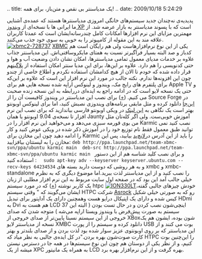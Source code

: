 .. title: یک مدیا‌سنتر بی نقص و متن‌باز‌، برای همه‌! .. date: 2009/10/18
5:24:29

پدیدیه‌ی نه‌چندان جدید سیستم‌های خانگی امروزی مدیا‌سنتر‌ها هستند که
عمده‌ی آشنایی ما ایرانی ها با نسخه‌ای از [ویندوز
XP](http://www.microsoft.com/windowsxp/mediacenter/default.mspx) است که
با پسوند مدیا‌سنتر به بازار عرضه شد‌. از مهمترین مزایای این نرم افزار‌ها
امکانات کامل چند‌رسانه‌ایشان است که عمدتا کاربران علاقه مند به این مقوله
از کامپیوتر را به خوبی به سوی خود جذب
می‌کنند‌.[![xbmc2-728737](http://localhost/Shahinism/wp-content/uploads/2009/10/xbmc2-728737.gif?w=300 "xbmc2-728737")](http://localhost/Shahinism/wp-content/uploads/2009/10/xbmc2-728737.gif)
[XBMC](http://xbmc.org/) یکی از این نوع نرم‌افزار‌هاست ولی هم رایگان است
هم کد‌باز و صد البته بسیار فراگیر‌تر نسبت به همتای مایکروسافتی‌اش‌. این
مدیا‌سنتر جذاب علاوه بر خدمات مدیا‌ی معمول تمامی مدیا‌سنتر‌ها‌، امکان
نشان دادن وضعیت آب و هوا و حتی کد‌نویسی را هم دارد‌. علاوه بر این‌ها‌،
برای این مدیا سنتر امکان استفاده از
[پلاگین](http://xbmc.org/download/plugins-scripts/)هم قرار داده شده که
خودم تا الان از هیچ کدامشان استفاده نکردم و اطلاع خاصی از چند‌و چون این
افزونه‌ها ندارم‌. نکته جالب در مورد این نرم افزار این است که علاوه بر
این‌که برای پلتفرم های رایج مک‌، ویندوز و لینوکس اراپه شده نسخه هایی هم
برای Apple TV و حتی یک نسخه لایو است که در ادامه راجع به ایده‌ای دررابطه
به این نسخه زنده صحبت می کنیم‌. ([+](http://xbmc.org/download)) برای نصب
این مدیا‌سنتر در ویندوز کافیست آن را از Source Forge در
[این‌جا](https://sourceforge.net/projects/xbmc/files/XBMC%20for%20Windows/Babylon%20-%209.04/XBMC_for_Windows-9.04.1-repack2.exe/download)
دانلود کرده و مثل مابقی برنامه‌های ویندوزی نصبش کنید‌، اما برای لینوکس
اوبونتو بهتر است یک نگاهی به [این
لینک](http://wiki.ubuntu-ir.org/XBMCHowTo) در ویکی اوبونتو فارسی
بیاندازید که برای نصب این نرم افزار تا نسخه‌ی 9.04 اوبونتو یا همان
Jaunty آموزش خوبی‌ست‌. ولی اگر کله‌تان مثل من بوی قورمه سبزی می‌دهد و
می‌خواهید این نرم افزار را در Karmic نصب کنید نمی توانید طبق معمول فقط
نام توزیع خود را در آموزش ذکر شده در ویکی عوض کنید و کار را ادامه دهید
چون این مخازن برای Karmic را باید از این آدرس
در[لانچ‌پد](https://launchpad.net/~team-xbmc-svn/+archive/ppa) بیابید‌،
پس این مخازن را به لیستتان بیافزایید‌:
`deb http://ppa.launchpad.net/team-xbmc-svn/ppa/ubuntu karmic main  deb-src http://ppa.launchpad.net/team-xbmc-svn/ppa/ubuntu karmic main `
و برای نصب کلید شناسه هم از این دستور استفاده کنید :
`  sudo apt-key adv --keyserver keyserver.ubuntu.com --recv-keys 64234534`
و به هر روشی که دوست دارید بسته های xmbc و xmbc-standalone را نصب کنید و
از این مدیا‌سنتر لذت ببرید‌.اما موضوع دیگری که به نظرم خیلی جالب آمد این
بود که در صفحه اول سایت مربوط به این نرم افزار مطلبی از زبان یک کاربر
نوشته ([+](http://xbmc.org/blittan/2009/10/12/asrock-ion-330/)) که در
مورد سیستم htpc
[![ION330LT](http://localhost/Shahinism/wp-content/uploads/2009/10/ion330lt.jpg "ION330LT")](http://localhost/Shahinism/wp-content/uploads/2009/10/ion330lt.jpg)خودش
چیز‌های جالبی گفته‌، ایشان می‌گویند که " وقتی سیستم HTPC شرکت
[Asrock](http://asrock.nl/) رو که به صورتی خیلی شکیل کیس شده و دارای یک
اپتیکال درایو هست وهمچنین دارای یک آداپتور برای تبدیل HDmi به Dvi هم هست
به LCD 37 اینچی‌شون نصب کردن و در حال تست بودن ( البته این سیستم به صورت
پیش‌فرض با ویندوز ویستا اراپه می‌شه ) متوجه شدن که صدای خروجی از این
سیستم نسبتا پایین‌تر از صدای خروجی از XBox‌شون بوده‌، ایشون هم یک نسخه
از مدیا‌سنتر لایو XMBC دانلود کرده و سیستم را از پورت USB بوت می کنند و
از این مدیاسنتر که بر روی اوبونتو‌ی عزیز سوار شده بود لذت بردن و از صدای
بلندتر و بهتر کارت صوت‌شون بهره بردن‌."در کل ایده‌ی جالبی به نظر میاد که
HTPC را این‌چنین بوت کنیم‌، و از نظر یکی از دوستان هم چون این نوع
سیستم‌ها در همه جا در دسترس نیستن میشه از یک XPC به همراه یک مانیتور LCD
بهره گرفت و از این نرم‌افزار بهره برد.
